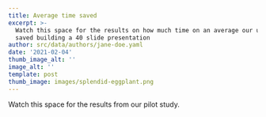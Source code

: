 ```yaml
---
title: Average time saved
excerpt: >-
  Watch this space for the results on how much time on an average our users
  saved building a 40 slide presentation
author: src/data/authors/jane-doe.yaml
date: '2021-02-04'
thumb_image_alt: ''
image_alt: ''
template: post
thumb_image: images/splendid-eggplant.png
---
```

Watch this space for the results from our pilot study.
